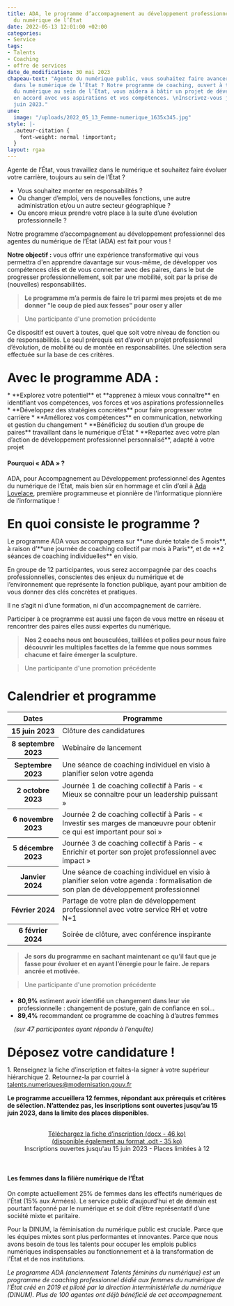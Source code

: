 ```yaml
---
title: ADA, le programme d’accompagnement au développement professionnel des agentes
  du numérique de l’État
date: 2022-05-13 12:01:00 +02:00
categories:
- Service
tags:
- Talents
- Coaching
- offre de services
date_de_modification: 30 mai 2023
chapeau-text: "Agente du numérique public, vous souhaitez faire avancer votre carrière
  dans le numérique de l’État ? Notre programme de coaching, ouvert à toutes les professionnelles
  du numérique au sein de l’État, vous aidera à bâtir un projet de développement professionnel
  en accord avec vos aspirations et vos compétences. \nInscrivez-vous jusqu’au 15
  juin 2023."
une:
  image: "/uploads/2022_05_13_Femme-numerique_1635x345.jpg"
style: |-
  .auteur-citation {
    font-weight: normal !important;
  }
layout: rgaa
---
```


Agente de l’État, vous travaillez dans le numérique et souhaitez faire évoluer votre carrière, toujours au sein de l’État ?
* Vous souhaitez monter en responsabilités ?
* Ou changer d’emploi, vers de nouvelles fonctions, une autre administration et/ou un autre secteur géographique ?
* Ou encore mieux prendre votre place à la suite d’une évolution professionnelle ?

Notre programme d’accompagnement au développement professionnel des agentes du numérique de l’État (ADA) est fait pour vous !

**Notre objectif :** vous offrir une expérience transformative qui vous permettra d'en apprendre davantage sur vous-même, de développer vos compétences clés et de vous connecter avec des paires, dans le but de progresser professionnellement, soit par une mobilité, soit par la prise de (nouvelles) responsabilités.


<blockquote class="citation"><p><b>Le programme m’a permis de faire le tri parmi mes projets et de me donner "le coup de pied aux fesses" pour oser y aller </b></p> </blockquote>
<blockquote class="auteur-citation"> <p>Une participante d'une promotion précédente</p> </blockquote>

Ce dispositif est ouvert à toutes, quel que soit votre niveau de fonction ou de responsabilités. 
Le seul prérequis est d’avoir un projet professionnel d’évolution, de mobilité ou de montée en responsabilités. Une sélection sera effectuée sur la base de ces critères.

<h1 class="h2" style="margin-top: 1em; margin-bottom: 0.5em;">Avec le programme ADA :</h1>
* **Explorez votre potentiel** et **apprenez à mieux vous connaître** en identifiant vos compétences, vos forces et vos aspirations professionnelles
* **Développez des stratégies concrètes** pour faire progresser votre carrière 
* **Améliorez vos compétences** en communication, networking et gestion du changement
* **Bénéficiez du soutien d’un groupe de paires** travaillant dans le numérique d’État
* **Repartez avec votre plan d’action de développement professionnel personnalisé**, adapté à votre projet

<div class="noir encadre"><h4>Pourquoi « ADA » ?</h4> 
<p>ADA, pour Accompagnement au Développement professionnel des Agentes du numérique de l’État, mais bien sûr en hommage et clin d’œil à <a href="https://fr.wikipedia.org/wiki/Ada_Lovelace" title="Ada Lovelace - Lien externe">Ada Lovelace</a>, première programmeuse et pionnière de l'informatique pionnière de l’informatique !
</p></div>

<h1 class="h2" style="margin-top: 1em; margin-bottom: 0.5em;">En quoi consiste le programme ?</h1>
Le programme ADA vous accompagnera sur **une durée totale de 5 mois**, à raison d’**une journée de coaching collectif par mois à Paris**, et de **2 séances de coaching individuelles** en visio. 

En groupe de 12 participantes, vous serez accompagnée par des coachs professionnelles, conscientes des enjeux du numérique et de l’environnement que représente la fonction publique, ayant pour ambition de vous donner des clés concrètes et pratiques. 

Il ne s’agit ni d’une formation, ni d’un accompagnement de carrière. 

Participer à ce programme est aussi une façon de vous mettre en réseau et rencontrer des paires elles aussi expertes du numérique.

<blockquote class="citation"><p><b>Nos 2 coachs nous ont bousculées, taillées et polies pour nous faire découvrir les multiples facettes de la femme que nous sommes chacune et faire émerger la sculpture.</b></p> </blockquote>
<blockquote class="auteur-citation"> <p>Une participante d'une promotion précédente</p> </blockquote>

<h1 class="h2">Calendrier et programme</h1>
<table>
  <tbody>
    <thead>
    <tr>
      <th>Dates</th>
      <th>Programme</th>
    </tr>
    </thead>
    <tr>
      <th>15 juin 2023</th>
      <td>Clôture des candidatures</td>
    </tr>
    <tr>
      <th>8 septembre 2023</th>
      <td>Webinaire de lancement </td>
    </tr>
    <tr>
      <th>Septembre 2023</th>
      <td>Une séance de coaching individuel en visio à planifier selon votre agenda</td>
    </tr>
    <tr>
      <th>2 octobre 2023</th>
      <td>Journée 1 de coaching collectif à Paris - « Mieux se connaître pour un leadership puissant »</td>
    </tr>
    <tr>
      <th>6 novembre 2023</th>
      <td>Journée 2 de coaching collectif à Paris - « Investir ses marges de manœuvre pour obtenir ce qui est important pour soi »</td>
    </tr>
    <tr>
      <th> 5 décembre 2023 </th>
      <td>Journée 3 de coaching collectif à Paris - « Enrichir et porter son projet professionnel avec impact » </td>
    </tr>
    <tr>
      <th>Janvier 2024</th>
      <td>Une séance de coaching individuel en visio à planifier selon votre agenda : formalisation de son plan de développement professionnel</td>
    </tr>
    <tr>
      <th>Février 2024</th>
      <td>Partage de votre plan de développement professionnel avec votre service RH et votre N+1</td>
    </tr>
    <tr>
      <th>6 février 2024</th>
      <td>Soirée de clôture, avec conférence inspirante </td>
    </tr>
  </tbody>
</table>


<blockquote class="citation"><p><b>Je sors du programme en sachant maintenant ce qu’il faut que je fasse pour évoluer et en ayant l’énergie pour le faire. Je repars ancrée et motivée.</b></p> </blockquote>
<blockquote class="auteur-citation"> <p>Une participante d'une promotion précédente</p> </blockquote>


<div class="noir encadre"><ul style="margin-top: 20px;"><li><b>80,9%</b> estiment avoir identifié un changement dans leur vie professionnelle&nbsp;: changement de posture, gain de confiance en soi…</li>
<li><b>89,4%</b> recommandent ce programme de coaching à d’autres femmes</li></ul>
<p style="text-indent: 15px;"><i>(sur 47 participantes ayant répondu à l’enquête)</i></p></div>

<h1 class="h2" style="margin-top: 1em; margin-bottom: 0.5em;">Déposez votre candidature !</h1>
1. Renseignez la fiche d’inscription et faites-la signer à votre supérieur hiérarchique
2. Retournez-la par courriel à <a href="mailto:talents.numeriques@modernisation.gouv.fr">talents.numeriques@modernisation.gouv.fr</a>

**Le programme accueillera 12 femmes, répondant aux prérequis et critères de sélection. N’attendez pas, les inscriptions sont ouvertes jusqu’au 15 juin 2023, dans la limite des places disponibles.**
<br>
<br>

<div align="center"><p><a href="/uploads/Programme-ADA_Promo-2023_Fiche-inscription.docx" class="button">Téléchargez la fiche d’inscription (docx - 46 ko) </a> <br>
<a href="/uploads/Programme-ADA_Promo-2023_Fiche-inscription.odt">(disponible également au format .odt - 35 ko)</a>
<br>Inscriptions ouvertes jusqu'au 15 juin 2023 - Places limitées à 12</p></div>
<br>

<div class="noir encadre"><h4>Les femmes dans la filière numérique de l’État
</h4> <p>On compte actuellement 25% de femmes dans les effectifs numériques de l'État (15% aux Armées). Le service public d’aujourd’hui et de demain est pourtant façonné par le numérique et se doit d’être représentatif d’une société mixte et paritaire.</p> <p>Pour la DINUM, la féminisation du numérique public est cruciale. Parce que les équipes mixtes sont plus performantes et innovantes. Parce que nous avons besoin de tous les talents pour occuper les emplois publics numériques indispensables au fonctionnement et à la transformation de l'État et de nos institutions.</p> </div>

<p style="margin-top: 1em;"><i>Le programme ADA (anciennement Talents féminins du numérique) est un programme de coaching professionnel dédié aux femmes du numérique de l’État créé en 2019 et piloté par la direction interministérielle du numérique (DINUM). Plus de 100 agentes ont déjà bénéficié de cet accompagnement.</i></p>



